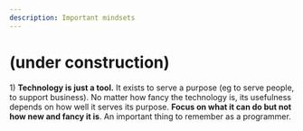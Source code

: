 ```yaml
---
description: Important mindsets
---
```


# \(under construction\)

1\) **Technology is just a tool.** It exists to serve a purpose \(eg to serve people, to support business\). No matter how fancy the technology is, its usefulness depends on how well it serves its purpose. **Focus on what it can do but not how new and fancy it is**. An important thing to remember as a programmer.

